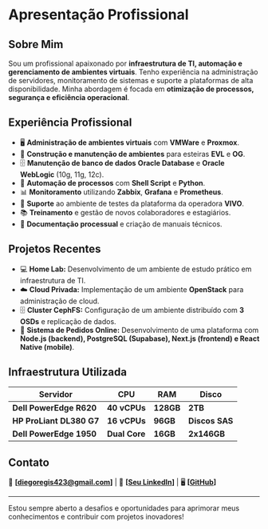 # **Apresentação Profissional**

## **Sobre Mim**  
Sou um profissional apaixonado por **infraestrutura de TI, automação e gerenciamento de ambientes virtuais**. Tenho experiência na administração de servidores, monitoramento de sistemas e suporte a plataformas de alta disponibilidade. Minha abordagem é focada em **otimização de processos, segurança e eficiência operacional**.

## **Experiência Profissional**  
- 🖥️ **Administração de ambientes virtuais** com **VMWare** e **Proxmox**.  
- 🚀 **Construção e manutenção de ambientes** para esteiras **EVL** e **OG**.  
- 🗄️ **Manutenção de banco de dados** **Oracle Database** e **Oracle WebLogic** (10g, 11g, 12c).  
- 🤖 **Automação de processos** com **Shell Script** e **Python**.  
- 📊 **Monitoramento** utilizando **Zabbix**, **Grafana** e **Prometheus**.  
- 🔧 **Suporte** ao ambiente de testes da plataforma da operadora **VIVO**.  
- 📚 **Treinamento** e gestão de novos colaboradores e estagiários.  
- 📝 **Documentação processual** e criação de manuais técnicos.  

## **Projetos Recentes**  
- 💻 **Home Lab:** Desenvolvimento de um ambiente de estudo prático em infraestrutura de TI.  
- ☁️ **Cloud Privada:** Implementação de um ambiente **OpenStack** para administração de cloud.  
- 🗄️ **Cluster CephFS:** Configuração de um ambiente distribuído com **3 OSDs** e replicação de dados.  
- 🛒 **Sistema de Pedidos Online:** Desenvolvimento de uma plataforma com **Node.js (backend), PostgreSQL (Supabase), Next.js (frontend) e React Native (mobile)**.  

## **Infraestrutura Utilizada**  
| **Servidor** | **CPU** | **RAM** | **Disco** |  
|-------------|---------|---------|-----------|  
| **Dell PowerEdge R620** | **40 vCPUs** | **128GB** | **2TB** |  
| **HP ProLiant DL380 G7** | **16 vCPUs** | **96GB** | **Discos SAS** |  
| **Dell PowerEdge 1950** | **Dual Core** | **16GB** | **2x146GB** |  

## **Contato**  
📧 **[diegoregis423@gmail.com]** | 🔗 **[[Seu LinkedIn](https://www.linkedin.com/in/diego-regis-361a0a20/)]** | 🖥️ **[[GitHub](https://github.com/drmsantos)]**  

---

Estou sempre aberto a desafios e oportunidades para aprimorar meus conhecimentos e contribuir com projetos inovadores!

